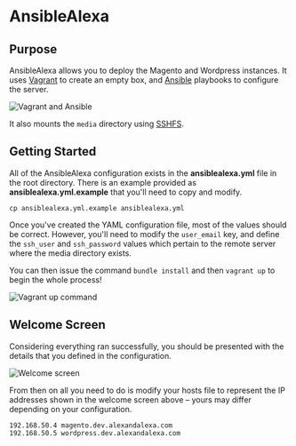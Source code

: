 AnsibleAlexa
============

Purpose
---

AnsibleAlexa allows you to deploy the Magento and Wordpress instances. It uses <a href="http://www.vagrantup.com/" target="_blank">Vagrant</a> to create an empty box, and <a href="http://www.ansible.com/home" target="_blank">Ansible</a> playbooks to configure the server.

<img src="http://i.imgur.com/8JXQwdB.png" alt="Vagrant and Ansible" />

It also mounts the `media` directory using <a href="http://fuse.sourceforge.net/sshfs.html" target="_blank">SSHFS</a>.

Getting Started
---

All of the AnsibleAlexa configuration exists in the **ansiblealexa.yml** file in the root directory. There is an example provided as **ansiblealexa.yml.example** that you'll need to copy and modify.

`cp ansiblealexa.yml.example ansiblealexa.yml`

Once you've created the YAML configuration file, most of the values should be correct. However, you'll need to modify the `user_email` key, and define the `ssh_user` and `ssh_password` values which pertain to the remote server where the media directory exists.

You can then issue the command `bundle install` and then `vagrant up` to begin the whole process!

<img src="http://i.imgur.com/eKzKoll.png" alt="Vagrant up command" />

Welcome Screen
------------

Considering everything ran successfully, you should be presented with the details that you defined in the configuration.

<img src="http://i.imgur.com/p9i2llV.png" alt="Welcome screen" />

From then on all you need to do is modify your hosts file to represent the IP addresses shown in the welcome screen above &ndash; yours may differ depending on your configuration.

```
192.168.50.4 magento.dev.alexandalexa.com
192.168.50.5 wordpress.dev.alexandalexa.com
```